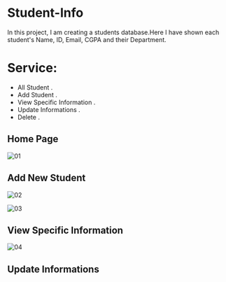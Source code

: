 # Student-Info
In this project, I am creating a students database.Here I have shown each student's Name, ID, Email, CGPA and their Department.

# Service:
* All Student .
* Add Student .
* View Specific Information .
* Update Informations .
* Delete .

## Home Page
![01](https://user-images.githubusercontent.com/104270991/195911254-783ed854-099c-462f-bc04-f7f6ed8104ce.png)

## Add New Student 
![02](https://user-images.githubusercontent.com/104270991/195911460-eabe6b2d-004b-4edd-b3f8-de35cd965a27.png)

![03](https://user-images.githubusercontent.com/104270991/195911581-cc0f0bda-229b-40dd-b311-93471f018c8d.png)

## View Specific Information 
![04](https://user-images.githubusercontent.com/104270991/195911651-d88dbe42-511c-4833-95c6-26c8478e2eb9.png)

## Update Informations 
